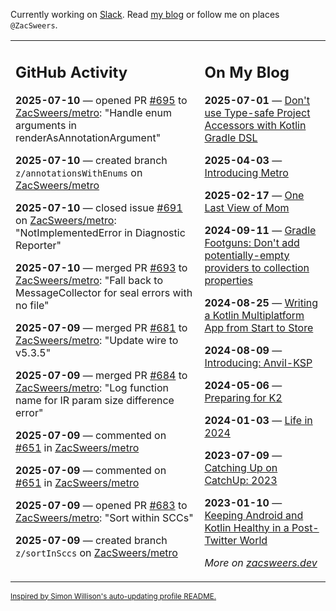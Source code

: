 Currently working on [Slack](https://slack.com/). Read [my blog](https://zacsweers.dev/) or follow me on places `@ZacSweers`.

<table><tr><td valign="top" width="60%">

## GitHub Activity
<!-- githubActivity starts -->
**2025-07-10** — opened PR [#695](https://github.com/ZacSweers/metro/pull/695) to [ZacSweers/metro](https://github.com/ZacSweers/metro): "Handle enum arguments in renderAsAnnotationArgument"

**2025-07-10** — created branch `z/annotationsWithEnums` on [ZacSweers/metro](https://github.com/ZacSweers/metro)

**2025-07-10** — closed issue [#691](https://github.com/ZacSweers/metro/issues/691) on [ZacSweers/metro](https://github.com/ZacSweers/metro): "NotImplementedError in Diagnostic Reporter"

**2025-07-10** — merged PR [#693](https://github.com/ZacSweers/metro/pull/693) to [ZacSweers/metro](https://github.com/ZacSweers/metro): "Fall back to MessageCollector for seal errors with no file"

**2025-07-09** — merged PR [#681](https://github.com/ZacSweers/metro/pull/681) to [ZacSweers/metro](https://github.com/ZacSweers/metro): "Update wire to v5.3.5"

**2025-07-09** — merged PR [#684](https://github.com/ZacSweers/metro/pull/684) to [ZacSweers/metro](https://github.com/ZacSweers/metro): "Log function name for IR param size difference error"

**2025-07-09** — commented on [#651](https://github.com/ZacSweers/metro/issues/651#issuecomment-3053849788) in [ZacSweers/metro](https://github.com/ZacSweers/metro)

**2025-07-09** — commented on [#651](https://github.com/ZacSweers/metro/issues/651#issuecomment-3053187847) in [ZacSweers/metro](https://github.com/ZacSweers/metro)

**2025-07-09** — opened PR [#683](https://github.com/ZacSweers/metro/pull/683) to [ZacSweers/metro](https://github.com/ZacSweers/metro): "Sort within SCCs"

**2025-07-09** — created branch `z/sortInSccs` on [ZacSweers/metro](https://github.com/ZacSweers/metro)
<!-- githubActivity ends -->
</td><td valign="top" width="40%">

## On My Blog
<!-- blog starts -->
**2025-07-01** — [Don't use Type-safe Project Accessors with Kotlin Gradle DSL](https://www.zacsweers.dev/dont-use-type-safe-project-accessors-with-kotlin-gradle-dsl/)

**2025-04-03** — [Introducing Metro](https://www.zacsweers.dev/introducing-metro/)

**2025-02-17** — [One Last View of Mom](https://www.zacsweers.dev/one-last-view-of-mom/)

**2024-09-11** — [Gradle Footguns: Don't add potentially-empty providers to collection properties](https://www.zacsweers.dev/gradle-footgun-adding-empty-providers-to-collection-properties/)

**2024-08-25** — [Writing a Kotlin Multiplatform App from Start to Store](https://www.zacsweers.dev/writing-a-kotlin-multiplatform-app-from-start-to-store/)

**2024-08-09** — [Introducing: Anvil-KSP](https://www.zacsweers.dev/introducing-anvil-ksp/)

**2024-05-06** — [Preparing for K2](https://www.zacsweers.dev/preparing-for-k2/)

**2024-01-03** — [Life in 2024](https://www.zacsweers.dev/life-in-2024/)

**2023-07-09** — [Catching Up on CatchUp: 2023](https://www.zacsweers.dev/catching-up-on-catchup-2023/)

**2023-01-10** — [Keeping Android and Kotlin Healthy in a Post-Twitter World](https://www.zacsweers.dev/keeping-android-healthy/)
<!-- blog ends -->
_More on [zacsweers.dev](https://zacsweers.dev/)_
</td></tr></table>

<sub><a href="https://simonwillison.net/2020/Jul/10/self-updating-profile-readme/">Inspired by Simon Willison's auto-updating profile README.</a></sub>